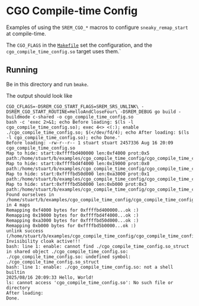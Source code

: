 CGO Compile-time Config
=======================
Examples of using the `SREM_CGO_*` macros to configure `sneaky_remap_start` at
compile-time.

The `CGO_FLAGS` in the [`Makefile`](./Makefile) set the configuration, and 
the `cgo_compile_time_config.so` target uses them.`

Running
-------
Be in this directory and run `bmake`.

The output should look like
```
CGO_CFLAGS=-DSREM_CGO_START_FLAGS=SREM_SRS_UNLINK\ -DSREM_CGO_START_ROUTINE=HelloAndCloseFour\ -DSREM_DEBUG go build -buildmode c-shared -o cgo_compile_time_config.so
bash -c 'exec 2>&1; echo Before loading: $(ls -l cgo_compile_time_config.so); exec 4<> <(:); enable ./cgo_compile_time_config.so; $(</dev/fd/4); echo After loading: $(ls -l cgo_compile_time_config.so); echo Done.'
Before loading: -rw-r--r-- 1 stuart stuart 2457336 Aug 16 20:09 cgo_compile_time_config.so
Map to hide: start:0xffffbd400000 len:0xf4000 prot:0x5 path:/home/stuart/b/examples/cgo_compile_time_config/cgo_compile_time_config.so
Map to hide: start:0xffffbd4f4000 len:0x19000 prot:0x0 path:/home/stuart/b/examples/cgo_compile_time_config/cgo_compile_time_config.so
Map to hide: start:0xffffbd50d000 len:0xa3000 prot:0x1 path:/home/stuart/b/examples/cgo_compile_time_config/cgo_compile_time_config.so
Map to hide: start:0xffffbd5b0000 len:0xb000 prot:0x3 path:/home/stuart/b/examples/cgo_compile_time_config/cgo_compile_time_config.so
Found ourselves in /home/stuart/b/examples/cgo_compile_time_config/cgo_compile_time_config.so in 4 maps
Remapping 0xf4000 bytes for 0xffffbd400000...ok :)
Remapping 0x19000 bytes for 0xffffbd4f4000...ok :)
Remapping 0xa3000 bytes for 0xffffbd50d000...ok :)
Remapping 0xb000 bytes for 0xffffbd5b0000...ok :)
unlink success (/home/stuart/b/examples/cgo_compile_time_config/cgo_compile_time_config.so)
Invisibility cloak active!!!
bash: line 1: enable: cannot find ./cgo_compile_time_config.so_struct in shared object ./cgo_compile_time_config.so: ./cgo_compile_time_config.so: undefined symbol: ./cgo_compile_time_config.so_struct
bash: line 1: enable: ./cgo_compile_time_config.so: not a shell builtin
2025/08/16 20:09:33 Hello, World!
ls: cannot access 'cgo_compile_time_config.so': No such file or directory
After loading:
Done.
```
